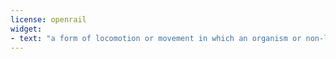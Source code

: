 ```yaml
---
license: openrail
widget:
- text: "a form of locomotion or movement in which an organism or non-living (e.g., robotic) mechanical system propels itself through the air along a ballistic trajectory."
---
```

